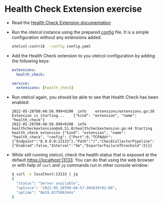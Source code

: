 # Health Check Extension exercise

* Read the [Health Check Extension documentation](https://github.com/open-telemetry/opentelemetry-collector-contrib/blob/v0.51.0/extension/healthcheckextension/README.md)

* Run the otelcol instance using the prepared [config](config.yaml) file. It is a simple configuration without any extensions added.

  ```bash
  otelcol-contrib --config config.yaml
  ```

* Add the Health Check extension to you otelcol configuration by adding the following keys:

  ```yaml
  extensions:
    health_check:

  service:
    extensions: [health_check]
  ```

* Run otelcol again, you should be able to see that Health Check has been enabled:

  ```text
  2022-05-28T08:48:56.999+0200	info	extensions/extensions.go:38	Extension is starting...	{"kind": "extension", "name": "health_check"}
  2022-05-28T08:48:56.999+0200	info	healthcheckextension@v0.51.0/healthcheckextension.go:44	Starting health_check extension	{"kind": "extension", "name": "health_check", "config": {"Port":0,"TCPAddr":{"Endpoint":"0.0.0.0:13133"},"Path":"/","CheckCollectorPipeline":{"Enabled":false,"Interval":"5m","ExporterFailureThreshold":5}}}
  ```

* While still running otelcol, check the health status that is exposed at the default [https://localhost:13133](https://localhost:13133). You can do that using the web browser or with help of `curl` and `jq` commands run in other console window:

  ```bash
  $ curl -s localhost:13133 | jq
  {
    "status": "Server available",
    "upSince": "2022-05-28T08:48:57.003639+02:00",
    "uptime": "8m19.627506344s"
  }
  ```
